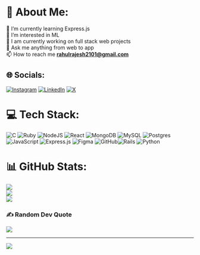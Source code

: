 # 💫 About Me:
🌱 I’m currently learning Express.js<br>👀 I’m interested in ML<br>🤖 I am currently working on full stack web projects<br>💬 Ask me anything from web to app <br>📫 How to reach me **rahulrajesh2101@gmail.com**


## 🌐 Socials:
[![Instagram](https://img.shields.io/badge/Instagram-%23E4405F.svg?logo=Instagram&logoColor=white)](https://instagram.com/rahulr_2101) [![LinkedIn](https://img.shields.io/badge/LinkedIn-%230077B5.svg?logo=linkedin&logoColor=white)](https://linkedin.com/in/rahulr2101) [![X](https://img.shields.io/badge/X-black.svg?logo=X&logoColor=white)](https://x.com/@RahulRajes26136) 

# 💻 Tech Stack:
![C](https://img.shields.io/badge/c-%2300599C.svg?style=for-the-badge&logo=c&logoColor=white) ![Ruby](https://img.shields.io/badge/ruby-%23CC342D.svg?style=for-the-badge&logo=ruby&logoColor=white)  ![NodeJS](https://img.shields.io/badge/node.js-6DA55F?style=for-the-badge&logo=node.js&logoColor=white) ![React](https://img.shields.io/badge/react-%2320232a.svg?style=for-the-badge&logo=react&logoColor=%2361DAFB) ![MongoDB](https://img.shields.io/badge/MongoDB-%234ea94b.svg?style=for-the-badge&logo=mongodb&logoColor=white) ![MySQL](https://img.shields.io/badge/mysql-4479A1.svg?style=for-the-badge&logo=mysql&logoColor=white) ![Postgres](https://img.shields.io/badge/postgres-%23316192.svg?style=for-the-badge&logo=postgresql&logoColor=white) ![JavaScript](https://img.shields.io/badge/javascript-%23323330.svg?style=for-the-badge&logo=javascript&logoColor=%23F7DF1E)  ![Express.js](https://img.shields.io/badge/express.js-%23404d59.svg?style=for-the-badge&logo=express&logoColor=%2361DAFB) ![Figma](https://img.shields.io/badge/figma-%23F24E1E.svg?style=for-the-badge&logo=figma&logoColor=white) ![GitHub](https://img.shields.io/badge/github-%23121011.svg?style=for-the-badge&logo=github&logoColor=white)![Rails](https://img.shields.io/badge/rails-%23CC0000.svg?style=for-the-badge&logo=ruby-on-rails&logoColor=white) ![Python](https://img.shields.io/badge/python-3670A0?style=for-the-badge&logo=python&logoColor=ffdd54)
# 📊 GitHub Stats:
![](https://github-readme-stats.vercel.app/api?username=rahulr2101&theme=dark&hide_border=false&include_all_commits=false&count_private=false)<br/>
![](https://github-readme-streak-stats.herokuapp.com/?user=rahulr2101&theme=dark&hide_border=false)<br/>
![](https://github-readme-stats.vercel.app/api/top-langs/?username=rahulr2101&theme=dark&hide_border=false&include_all_commits=false&count_private=false&layout=compact)

### ✍️ Random Dev Quote
![](https://quotes-github-readme.vercel.app/api?type=horizontal&theme=radical)

---
[![](https://visitcount.itsvg.in/api?id=rahulr2101&icon=0&color=0)](https://visitcount.itsvg.in)

<!-- Proudly created with GPRM ( https://gprm.itsvg.in ) -->
